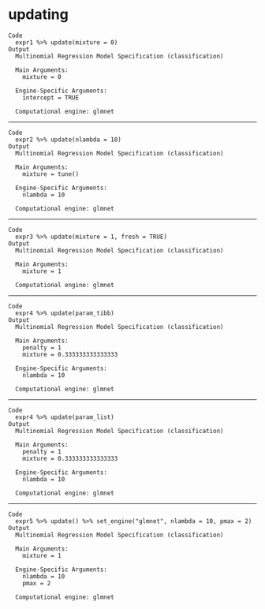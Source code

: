 # updating

    Code
      expr1 %>% update(mixture = 0)
    Output
      Multinomial Regression Model Specification (classification)
      
      Main Arguments:
        mixture = 0
      
      Engine-Specific Arguments:
        intercept = TRUE
      
      Computational engine: glmnet 
      

---

    Code
      expr2 %>% update(nlambda = 10)
    Output
      Multinomial Regression Model Specification (classification)
      
      Main Arguments:
        mixture = tune()
      
      Engine-Specific Arguments:
        nlambda = 10
      
      Computational engine: glmnet 
      

---

    Code
      expr3 %>% update(mixture = 1, fresh = TRUE)
    Output
      Multinomial Regression Model Specification (classification)
      
      Main Arguments:
        mixture = 1
      
      Computational engine: glmnet 
      

---

    Code
      expr4 %>% update(param_tibb)
    Output
      Multinomial Regression Model Specification (classification)
      
      Main Arguments:
        penalty = 1
        mixture = 0.333333333333333
      
      Engine-Specific Arguments:
        nlambda = 10
      
      Computational engine: glmnet 
      

---

    Code
      expr4 %>% update(param_list)
    Output
      Multinomial Regression Model Specification (classification)
      
      Main Arguments:
        penalty = 1
        mixture = 0.333333333333333
      
      Engine-Specific Arguments:
        nlambda = 10
      
      Computational engine: glmnet 
      

---

    Code
      expr5 %>% update() %>% set_engine("glmnet", nlambda = 10, pmax = 2)
    Output
      Multinomial Regression Model Specification (classification)
      
      Main Arguments:
        mixture = 1
      
      Engine-Specific Arguments:
        nlambda = 10
        pmax = 2
      
      Computational engine: glmnet 
      

